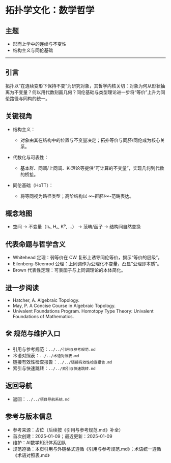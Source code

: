 # 拓扑学文化：数学哲学

## 主题

- 形而上学中的连续与不变性
- 结构主义与同伦基础

---

## 引言

拓扑以“在连续变形下保持不变”为研究对象，其哲学内核关切：对象为何从形状抽离为不变量？何以用代数刻画几何？同伦基础与类型理论进一步将“等价”上升为同伦路径与同构的统一。

## 关键视角

- 结构主义：
  - 对象由其在结构中的位置与不变量决定；拓扑等价与同胚/同伦成为核心关系。

- 代数化与可表性：
  - 基本群、同调/上同调、K-理论等提供“可计算的不变量”，实现几何到代数的桥接。

- 同伦基础（HoTT）：
  - 将等同视为路径类型；高阶结构以 ∞-群胚/∞-范畴表达。

## 概念地图

- 空间 → 不变量（π₁, Hₙ, K⁰, …） → 范畴/函子 → 结构间自然变换

## 代表命题与哲学含义

- Whitehead 定理：弱等价在 CW 复形上诱导同伦等价，揭示“等价的层级”。
- Eilenberg–Steenrod 公理：上同调作为公理化不变量，凸显“公理即本质”。
- Brown 代表性定理：可表函子与上同调理论的本体简化。

## 进一步阅读

- Hatcher, A. Algebraic Topology.
- May, P. A Concise Course in Algebraic Topology.
- Univalent Foundations Program. Homotopy Type Theory: Univalent Foundations of Mathematics.

## 🛠️ 规范与维护入口

- 引用与参考规范：`../../引用与参考规范.md`
- 术语对照表：`../../术语对照表.md`
- 链接有效性检查报告：`../../链接有效性检查报告.md`
- 索引与快速跳转：`../../索引与快速跳转.md`

## 返回导航

- 返回：`../../项目导航系统.md`

## 参考与版本信息

- 参考来源：占位（后续按《引用与参考规范.md》补全）
- 首次创建：2025-01-09；最近更新：2025-01-09
- 维护：AI数学知识体系团队
- 规范遵循：本页引用与外链格式遵循《引用与参考规范.md》；术语统一遵循《术语对照表.md》

